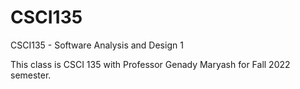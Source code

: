 # CSCI135

CSCI135 - Software Analysis and Design 1

This class is CSCI 135 with Professor Genady Maryash for Fall 2022 semester.
